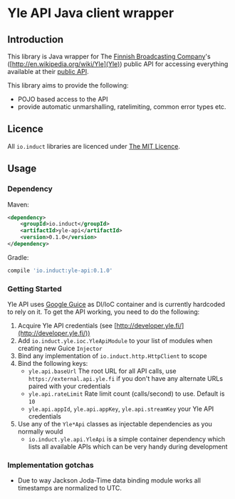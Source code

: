 # Yle API Java client wrapper

## Introduction

This library is Java wrapper for The [Finnish Broadcasting Company](http://yle.fi/)'s ([http://en.wikipedia.org/wiki/Yle](Yle)) public
API for accessing everything available at their [public API](http://developer.yle.fi/).

This library aims to provide the following:

 - POJO based access to the API
 - provide automatic unmarshalling, ratelimiting, common error types etc.

## Licence

All `io.induct` libraries are licenced under [The MIT Licence](http://opensource.org/licenses/MIT).

## Usage

### Dependency

Maven:
```xml
<dependency>
    <groupId>io.induct</groupId>
    <artifactId>yle-api</artifactId>
    <version>0.1.0</version>
</dependency>
```
Gradle:
```groovy
compile 'io.induct:yle-api:0.1.0'
```

### Getting Started

Yle API uses [Google Guice](https://github.com/google/guice) as DI/IoC container and is currently hardcoded to rely on
it. To get the API working, you need to do the following:

 1. Acquire Yle API credentials (see [http://developer.yle.fi/](http://developer.yle.fi/))
 2. Add `io.induct.yle.ioc.YleApiModule` to your list of modules when creating new Guice `Injector`
 3. Bind any implementation of `io.induct.http.HttpClient` to scope
 4. Bind the following keys:
    - `yle.api.baseUrl` The root URL for all API calls, use `https://external.api.yle.fi` if you don't have any alternate URLs paired with your credentials
    - `yle.api.rateLimit` Rate limit count (calls/second) to use. Default is `10`
    - `yle.api.appId`, `yle.api.appKey`, `yle.api.streamKey` your Yle API credentials
 4. Use any of the `Yle*Api` classes as injectable dependencies as you normally would
    - `io.induct.yle.api.YleApi` is a simple container dependency which lists all available APIs which can be very handy during development

### Implementation gotchas

 - Due to way Jackson Joda-Time data binding module works all timestamps are normalized to UTC.
